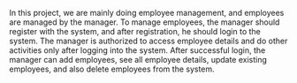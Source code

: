 In this project, we are mainly doing employee management, and employees are managed by the manager. To manage employees, the manager should register with the system, and after registration, he should login to the system. The manager is authorized to access employee details and do other activities only after logging into the system. After successful login, the manager can add employees, see all employee details, update existing employees, and also delete employees from the system.
